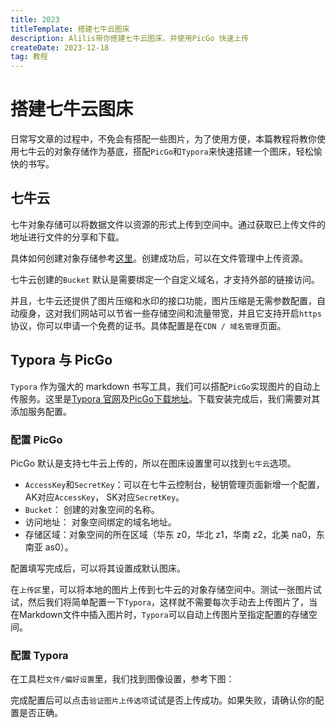 ```yaml
---
title: 2023
titleTemplate: 搭建七牛云图床
description: Alilis带你搭建七牛云图床，并使用PicGo 快速上传 
createDate: 2023-12-18
tag: 教程  
---
```


# 搭建七牛云图床

日常写文章的过程中，不免会有搭配一些图片，为了使用方便，本篇教程将教你使用七牛云的对象存储作为基底，搭配`PicGo`和`Typora`来快速搭建一个图床，轻松愉快的书写。



## 七牛云

七牛对象存储可以将数据文件以资源的形式上传到空间中。通过获取已上传文件的地址进行文件的分享和下载。

具体如何创建对象存储参考[这里](https://developer.qiniu.com/kodo/1233/console-quickstart)。创建成功后，可以在文件管理中上传资源。

<zoom-img src="https://img.alilis.space/image-20231218152015925.png-alilis_img" />

七牛云创建的`Bucket` 默认是需要绑定一个自定义域名，才支持外部的链接访问。

并且，七牛云还提供了图片压缩和水印的接口功能，图片压缩是无需参数配置，自动瘦身，这对我们网站可以节省一些存储空间和流量带宽，并且它支持开启`https`协议，你可以申请一个免费的证书。具体配置是在`CDN / 域名管理`页面。



## Typora 与  PicGo

`Typora` 作为强大的 markdown 书写工具，我们可以搭配`PicGo`实现图片的自动上传服务。这里是[Typora 官网](https://typora.io/)及[PicGo下载地址](https://github.com/Molunerfinn/PicGo/releases)。下载安装完成后，我们需要对其添加服务配置。



### 配置 PicGo

PicGo 默认是支持七牛云上传的，所以在图床设置里可以找到`七牛云`选项。

<zoom-img src="https://img.alilis.space/image-20231218165651489.png-alilis_img" />

- `AccessKey`和`SecretKey`：可以在七牛云控制台，秘钥管理页面新增一个配置，AK对应`AccessKey`， SK对应`SecretKey`。
- `Bucket`： 创建的对象空间的名称。
- 访问地址： 对象空间绑定的域名地址。
- 存储区域：对象空间的所在区域（华东 z0，华北 z1，华南 z2，北美 na0，东南亚 as0）。

配置填写完成后，可以将其设置成默认图床。

在`上传区`里，可以将本地的图片上传到七牛云的对象存储空间中。测试一张图片试试，然后我们将简单配置一下`Typora`，这样就不需要每次手动去上传图片了，当在Markdown文件中插入图片时，`Typora`可以自动上传图片至指定配置的存储空间。



### 配置 Typora

在工具栏`文件/偏好设置`里，我们找到图像设置，参考下图：

<zoom-img src="https://img.alilis.space/image-20231218165120312.png-alilis_img" />

完成配置后可以点击`验证图片上传选项`试试是否上传成功。如果失败，请确认你的配置是否正确。